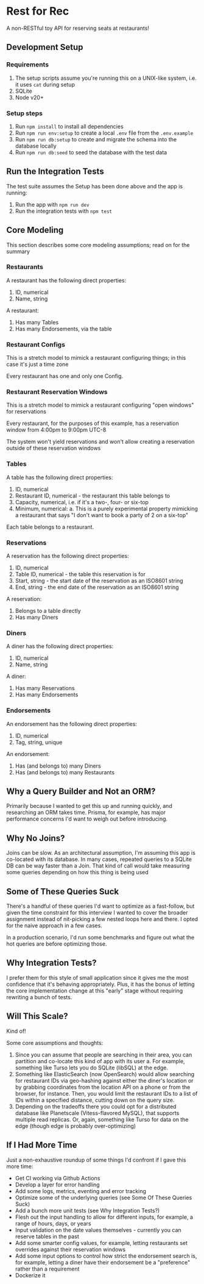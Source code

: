 # Rest for Rec

A non-RESTful toy API for reserving seats at restaurants!

## Development Setup

### Requirements

1. The setup scripts assume you're running this on a UNIX-like system,
   i.e. it uses `cat` during setup
2. SQLite
3. Node v20+

### Setup steps

1. Run `npm install` to install all dependencies
2. Run `npm run env:setup` to create a local `.env` file from the `.env.example`
3. Run `npm run db:setup` to create and migrate the schema into the database locally
4. Run `npm run db:seed` to seed the database with the test data

## Run the Integration Tests

The test suite assumes the Setup has been done above and the app is running:

1. Run the app with `npm run dev`
2. Run the integration tests with `npm test`

## Core Modeling

This section describes some core modeling assumptions; read on for the summary

### Restaurants

A restaurant has the following direct properties:

1. ID, numerical
2. Name, string

A restaurant:

1. Has many Tables
2. Has many Endorsements, via the table

### Restaurant Configs

This is a stretch model to mimick a restaurant configuring things;
in this case it's just a time zone

Every restaurant has one and only one Config.

### Restaurant Reservation Windows

This is a stretch model to mimick a restaurant configuring "open windows" for reservations

Every restaurant, for the purposes of this example, has a reservation window
from 4:00pm to 9:00pm UTC-8

The system won't yield reservations and won't allow creating a reservation
outside of these reservation windows

### Tables

A table has the following direct properties:

1. ID, numerical
2. Restaurant ID, numerical - the restaurant this table belongs to
3. Capacity, numerical, i.e. if it's a two-, four- or six-top
4. Minimum, numerical:
   a. This is a purely experimental property mimicking a restaurant
   that says "I don't want to book a party of 2 on a six-top"

Each table belongs to a restaurant.

### Reservations

A reservation has the following direct properties:

1. ID, numerical
2. Table ID, numerical - the table this reservation is for
3. Start, string - the start date of the reservation as an ISO8601 string
4. End, string - the end date of the reservation as an ISO8601 string

A reservation:

1. Belongs to a table directly
2. Has many Diners

### Diners

A diner has the following direct properties:

1. ID, numerical
2. Name, string

A diner:

1. Has many Reservations
2. Has many Endorsements

### Endorsements

An endorsement has the following direct properties:

1. ID, numerical
2. Tag, string, unique

An endorsement:

1. Has (and belongs to) many Diners
2. Has (and belongs to) many Restaurants

## Why a Query Builder and Not an ORM?

Primarily because I wanted to get this up and running quickly, and researching an
ORM takes time. Prisma, for example, has major performance concerns I'd want
to weigh out before introducing.

## Why No Joins?

Joins can be slow. As an architectural assumption, I'm assuming this app is
co-located with its database. In many cases, repeated queries to a
SQLite DB can be way faster than a Join. That kind of call would take measuring
some queries depending on how this thing is being used

## Some of These Queries Suck

There's a handful of these queries I'd want to optimize as a fast-follow, but
given the time constraint for this interview I wanted to cover the broader
assignment instead of nit-picking a few nested loops here and there. I opted
for the naive approach in a few cases.

In a production scenario, I'd run some benchmarks and figure out what the hot queries
are before optimizing those.

## Why Integration Tests?

I prefer them for this style of small application since it gives me the most
confidence that it's behaving appropriately. Plus, it has the bonus of letting
the core implementation change at this "early" stage without requiring rewriting
a bunch of tests.

## Will This Scale?

Kind of!

Some core assumptions and thoughts:

1. Since you can assume that people are searching in their area,
   you can partition and co-locate this kind of app with its user
   a. For example, something like Turso lets you do SQLite (libSQL)
   at the edge.
2. Something like ElasticSearch (now OpenSearch) would allow searching for
   restaurant IDs via geo-hashing against either the diner's location or by
   grabbing coordinates from the location API on a phone or from the browser,
   for instance. Then, you would limit the restaurant IDs to a list of IDs within
   a specified distance, cutting down on the query size.
3. Depending on the tradeoffs there you could opt for a distributed database like
   Planetscale (Vitess-flavored MySQL), that supports multiple read replicas.
   Or, again, something like Turso for data on the edge (though edge is probably
   over-optimizing)

## If I Had More Time

Just a non-exhaustive roundup of some things I'd confront if I gave this more time:

- Get CI working via Github Actions
- Develop a layer for error handling
- Add some logs, metrics, eventing and error tracking
- Optimize some of the underlying queries (see Some Of These Queries Suck)
- Add a bunch more unit tests (see Why Integration Tests?)
- Flesh out the input handling to allow for different inputs, for example,
  a range of hours, days, or years
- Input validation on the date values themselves - currently you can reserve
  tables in the past
- Add some smarter config values, for example, letting restaurants set overrides
  against their reservation windows
- Add some input options to control how strict the endorsement search is,
  for example, letting a diner have their endorsement be a "preference"
  rather than a requirement
- Dockerize it
